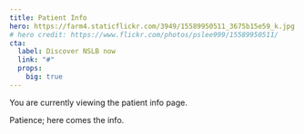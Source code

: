```yaml
---
title: Patient Info
hero: https://farm4.staticflickr.com/3949/15589950511_3675b15e59_k.jpg
# hero credit: https://www.flickr.com/photos/pslee999/15589950511/
cta:
  label: Discover NSLB now
  link: "#"
  props:
    big: true
---
```


You are currently viewing the  patient info page.

Patience; here comes the info.
